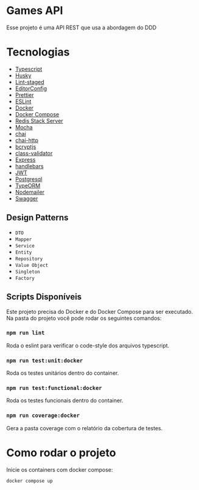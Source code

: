 # Games API

Esse projeto é uma API REST que usa a abordagem do DDD

# Tecnologias

- [Typescript](https://www.typescriptlang.org/)
- [Husky](https://typicode.github.io/husky/#/)
- [Lint-staged](https://github.com/okonet/lint-staged)
- [EditorConfig](https://editorconfig.org/)
- [Prettier](https://prettier.io/)
- [ESLint](https://eslint.org/)
- [Docker](https://docs.docker.com/engine/)
- [Docker Compose](https://docs.docker.com/compose/)
- [Redis Stack Server](https://redis.io/docs/stack/)
- [Mocha](https://mochajs.org/)
- [chai](https://www.chaijs.com/)
- [chai-http](https://www.chaijs.com/plugins/chai-http/)
- [bcryptjs](https://github.com/dcodeIO/bcrypt.js)
- [class-validator](https://github.com/typestack/class-validator)
- [Express](https://expressjs.com/pt-br/)
- [handlebars](https://handlebarsjs.com/)
- [JWT](https://jwt.io/)
- [Postgresql](https://www.postgresql.org/)
- [TypeORM](https://typeorm.io/)
- [Nodemailer](https://nodemailer.com/about/)
- [Swagger](https://swagger.io/)

## Design Patterns
- `DTO`
- `Mapper`
- `Service`
- `Entity`
- `Repository`
- `Value Object`
- `Singleton`
- `Factory`

## Scripts Disponíveis

Este projeto precisa do Docker e do Docker Compose para ser executado. Na pasta do projeto você pode rodar os seguintes comandos:

### `npm run lint`

Roda o eslint para verificar o code-style dos arquivos typescript.

### `npm run test:unit:docker`

Roda os testes unitários dentro do container.

### `npm run test:functional:docker`

Roda os testes funcionais dentro do container.

### `npm run coverage:docker`

Gera a pasta coverage com o relatório da cobertura de testes.

# Como rodar o projeto

Inicie os containers com docker compose:

```
docker compose up
```

